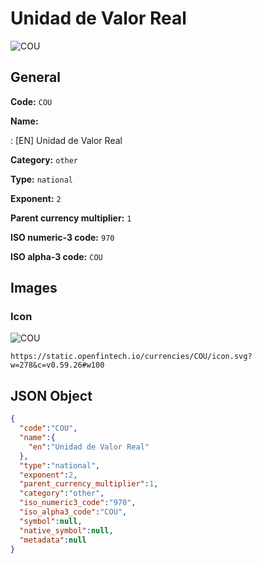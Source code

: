 
# Unidad de Valor Real 
![COU](https://static.openfintech.io/currencies/COU/icon.svg?w=278&c=v0.59.26#w100)  

## General 
 
**Code:** `COU` 
 
**Name:** 
 
:	[EN] Unidad de Valor Real 
 
**Category:** `other` 
 
**Type:** `national` 
 
**Exponent:** `2` 
 
**Parent currency multiplier:** `1` 
 
**ISO numeric-3 code:** `970` 
 
**ISO alpha-3 code:** `COU` 
 

## Images 

### Icon 
 
![COU](https://static.openfintech.io/currencies/COU/icon.svg?w=278&c=v0.59.26#w100)  

```
https://static.openfintech.io/currencies/COU/icon.svg?w=278&c=v0.59.26#w100
```  

## JSON Object 

```json
{
  "code":"COU",
  "name":{
    "en":"Unidad de Valor Real"
  },
  "type":"national",
  "exponent":2,
  "parent_currency_multiplier":1,
  "category":"other",
  "iso_numeric3_code":"970",
  "iso_alpha3_code":"COU",
  "symbol":null,
  "native_symbol":null,
  "metadata":null
}
```  
